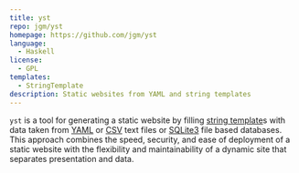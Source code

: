 ```yaml
---
title: yst
repo: jgm/yst
homepage: https://github.com/jgm/yst
language:
  - Haskell
license:
  - GPL
templates:
  - StringTemplate
description: Static websites from YAML and string templates
---
```


`yst` is a tool for generating a static website by filling [string
template](http://www.stringtemplate.org/)s with data taken from [YAML](http://www.yaml.org/) or [CSV](http://en.wikipedia.org/wiki/Comma-separated_values) text files or
[SQLite3](http://www.sqlite.org/) file based databases. This approach
combines the speed, security, and ease of deployment of a static
website with the flexibility and maintainability of a dynamic site that
separates presentation and data.
